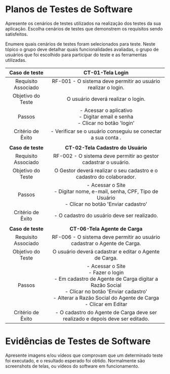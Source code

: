 # Planos de Testes de Software

Apresente os cenários de testes utilizados na realização dos testes da sua aplicação. Escolha cenários de testes que demonstrem os requisitos sendo satisfeitos.

Enumere quais cenários de testes foram selecionados para teste. Neste tópico o grupo deve detalhar quais funcionalidades avaliadas, o grupo de usuários que foi escolhido para participar do teste e as ferramentas utilizadas.

| **Caso de teste**   | **CT-01-Tela Login** |
|:---:	|:---:	|
|Requisito Associado |  RF-001 - O sistema deve permitir ao usuário realizar o login.| 
| Objetivo do Teste 	| O usuário deverá realizar o login.|
| Passos 	| - Acessar o aplicativo <br> - Digitar email e senha <br> - Clicar no botão 'login' |  
|Critério de Êxito | - Verificar se o usuário conseguiu se conectar a sua conta  .|
|  |  |
| **Caso de teste**   | **CT-02-Tela Cadastro do Usuário** |
|Requisito Associado |  RF-002 - O sistema deve permitir ao gestor cadastrar o usuário. | 
| Objetivo do Teste 	| O Gestor deverá realizar o seu cadastro e o cadastro do colaborador.|
| Passos 	| - Acessar o Site<br> - Digitar nome, e-mail, senha, CPF, Tipo de Usuário <br> - Clicar no botão 'Enviar cadastro' |  
|Critério de Êxito | - O cadastro do usuário deve ser realizado.|
|  |  |
| **Caso de teste**   | **CT-06-Tela Agente de Carga** |
|Requisito Associado |  RF-006 - O sistema deve permitir ao usuário cadastrar o Agente de Carga. | 
| Objetivo do Teste 	| O usuário deverá cadastrar e editar o Agente de Carga.|
| Passos 	| - Acessar o Site<br> - Fazer o login <br> - Em cadastro de Agente de Carga digitar a Razão Social <br> - Clicar no botão 'Enviar cadastro' <br> - Alterar a Razão Social do Agente de Carga  <br> - Clicar em Editar  |  
|Critério de Êxito | - O cadastro do Agente de Carga deve ser realizado e depois deve ser editado.|
 
# Evidências de Testes de Software

Apresente imagens e/ou vídeos que comprovam que um determinado teste foi executado, e o resultado esperado foi obtido. Normalmente são screenshots de telas, ou vídeos do software em funcionamento.
